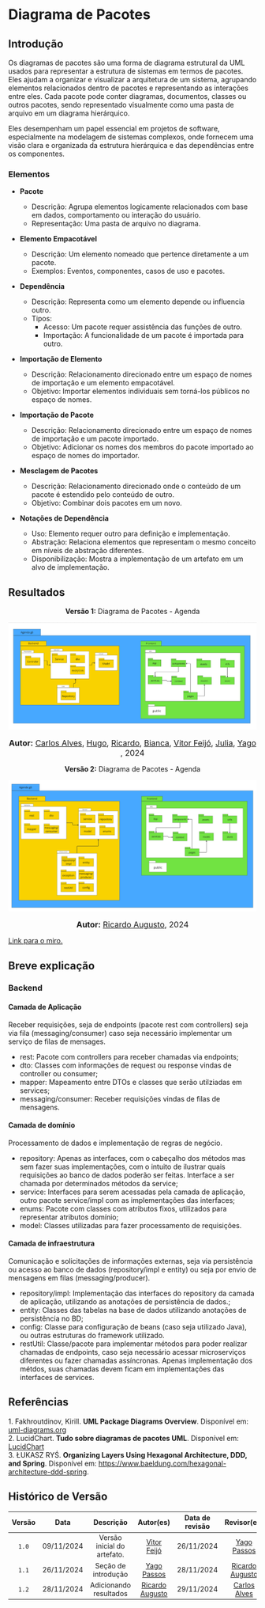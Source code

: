 # Diagrama de Pacotes

## Introdução

Os diagramas de pacotes são uma forma de diagrama estrutural da UML usados para representar a estrutura de sistemas em termos de pacotes. Eles ajudam a organizar e visualizar a arquitetura de um sistema, agrupando elementos relacionados dentro de pacotes e representando as interações entre eles. Cada pacote pode conter diagramas, documentos, classes ou outros pacotes, sendo representado visualmente como uma pasta de arquivo em um diagrama hierárquico.

Eles desempenham um papel essencial em projetos de software, especialmente na modelagem de sistemas complexos, onde fornecem uma visão clara e organizada da estrutura hierárquica e das dependências entre os componentes.

### Elementos 

- **Pacote** 
  - Descrição: Agrupa elementos logicamente relacionados com base em dados, comportamento ou interação do usuário.
  - Representação: Uma pasta de arquivo no diagrama.

- **Elemento Empacotável**
  - Descrição: Um elemento nomeado que pertence diretamente a um pacote.
  - Exemplos: Eventos, componentes, casos de uso e pacotes.

- **Dependência**
  - Descrição: Representa como um elemento depende ou influencia outro.
  - Tipos:
    - Acesso: Um pacote requer assistência das funções de outro.
    - Importação: A funcionalidade de um pacote é importada para outro.

- **Importação de Elemento**
  - Descrição: Relacionamento direcionado entre um espaço de nomes de importação e um elemento empacotável.
  - Objetivo: Importar elementos individuais sem torná-los públicos no espaço de nomes.

- **Importação de Pacote**
  - Descrição: Relacionamento direcionado entre um espaço de nomes de importação e um pacote importado.
  - Objetivo: Adicionar os nomes dos membros do pacote importado ao espaço de nomes do importador.

- **Mesclagem de Pacotes**
  - Descrição: Relacionamento direcionado onde o conteúdo de um pacote é estendido pelo conteúdo de outro.
  - Objetivo: Combinar dois pacotes em um novo.

- **Notações de Dependência**
  - Uso: Elemento requer outro para definição e implementação.
  - Abstração: Relaciona elementos que representam o mesmo conceito em níveis de abstração diferentes.
  - Disponibilização: Mostra a implementação de um artefato em um alvo de implementação.

## Resultados

<p align="center" > <strong> Versão 1:</Strong> Diagrama de Pacotes - Agenda</font> <gitbr></p>

<center>

![Diagrama de pacotes versão 1](../foco3/assets/diagrama_pacotes_v1.png)

</center>

<font size="3"><p style="text-align: center"><b>Autor:</b> [Carlos Alves](https://github.com/CADU110), [Hugo](https://github.com/melohugo), [Ricardo](https://github.com/avmricardo), [Bianca](https://github.com/BiancaPatrocinio7), [Vitor Feijó](https://github.com/vitorfleonardo), [Julia](https://github.com/juhvitoria4), [Yago](https://github.com/yagompassos)   , 2024</p></font>

<p align="center" > <strong> Versão 2:</Strong> Diagrama de Pacotes - Agenda</font> <gitbr></p>

<center>

![Diagrama de pacotes versão 2](../foco3/assets/diagrama_pacotes_v2.png)

</center>

<font size="3"><p style="text-align: center"><b>Autor:</b> [Ricardo Augusto](https://github.com/avmricardo), 2024</p></font>

[Link para o miro.](https://miro.com/app/board/uXjVLAbgimw=/)

## Breve explicação

### Backend

#### Camada de Aplicação

Receber requisições, seja de
endpoints (pacote rest com controllers) seja via fila (messaging/consumer) caso seja necessário implementar um serviço de filas de mensages.

- rest: Pacote com controllers para receber chamadas via endpoints;
- dto: Classes com informações de request ou response vindas de controller ou consumer;
- mapper: Mapeamento entre DTOs e classes que serão utilziadas em services;
- messaging/consumer: Receber requisições vindas de filas de mensagens.

#### Camada de domínio

Processamento de dados e implementação de regras de negócio.

- repository: Apenas as interfaces, com o cabeçalho dos métodos mas sem fazer suas implementações, com o intuito de ilustrar quais requisições ao banco de dados poderão ser feitas. Interface a ser chamada por determinados métodos da service;
- service: Interfaces para serem acessadas pela camada de aplicação, outro pacote service/impl com as implementações das interfaces;
- enums: Pacote com classes com atributos fixos, utilizados para representar atributos domínio;
- model: Classes utilizadas para fazer processamento de requisições.

#### Camada de infraestrutura

Comunicação e solicitações de informações externas, seja via persistência ou acesso ao banco de dados (repository/impl e entity) ou seja por envio de mensagens em filas (messaging/producer).

- repository/impl: Implementação das interfaces do repository da camada de aplicação, utilizando as anotações de persistência de dados.;
- entity: Classes das tabelas na base de dados utilizando anotações de persistência no BD;
- config: Classe para configuração de beans (caso seja utilizado Java), ou outras estruturas do framework utilizado.
- restUtil: Classe/pacote para implementar métodos para poder realizar chamadas de endpoints, caso seja necessário acessar microserviços diferentes ou fazer chamadas assíncronas. Apenas implementação dos métdos, suas chamadas devem ficam em implementações das interfaces de services.

## Referências

<a>1. </a> Fakhroutdinov, Kirill. **UML Package Diagrams Overview**. Disponível em: [uml-diagrams.org](https://www.uml-diagrams.org/package-diagrams-overview.html)<br>
<a>2. </a> LucidChart. **Tudo sobre diagramas de pacotes UML**. Disponível em: [LucidChart](https://www.lucidchart.com/pages/pt/diagrama-de-pacotes-uml)<br>
<a>3. </a> ŁUKASZ RYŚ. **Organizing Layers Using Hexagonal Architecture, DDD, and Spring**. Disponível em: <https://www.baeldung.com/hexagonal-architecture-ddd-spring>.

## Histórico de Versão

| Versão | Data | Descrição | Autor(es) | Data de revisão | Revisor(es) |
| :-: | :-: | :-: | :-: | :-: | :-: |
| `1.0` | 09/11/2024  | Versão inicial do artefato. | [Vitor Feijó](https://github.com/vitorfleonardo) | 26/11/2024  | [Yago Passos](https://github.com/yagompassos)  |
| `1.1` | 26/11/2024  | Seção de introdução | [Yago Passos](https://github.com/yagompassos) | 28/11/2024 | [Ricardo Augusto](https://github.com/avmricardo) |
| `1.2` | 28/11/2024 | Adicionando resultados | [Ricardo Augusto](https://github.com/avmricardo) | 29/11/2024 | [Carlos Alves](https://github.com/CADU110)|
